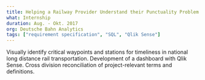 ```yaml
---
title: Helping a Railway Provider Understand their Punctuality Problem 
what: Internship
duration: Aug. - Okt. 2017
org: Deutsche Bahn Analytics
tags: ["requirement specification", "SQL", "Qlik Sense"]
--- 
```


Visually identify critical waypoints and stations for timeliness in national long distance rail transportation. Development of a dashboard with Qlik Sense. Cross division reconciliation of project-relevant terms and definitions.